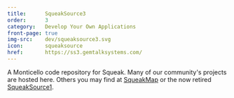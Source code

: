 ```yaml
---
title:      SqueakSource3
order:      3
category:   Develop Your Own Applications
front-page: true
img-src:    dev/squeaksource3.svg
icon:       squeaksource
href:       https://ss3.gemtalksystems.com/
---
```

A Monticello code repository for Squeak.
Many of our community's projects are hosted here.
Others you may find at [SqueakMap](https://map.squeak.org/)
or the now retired [SqueakSource1](https://squeaksource.com/).
